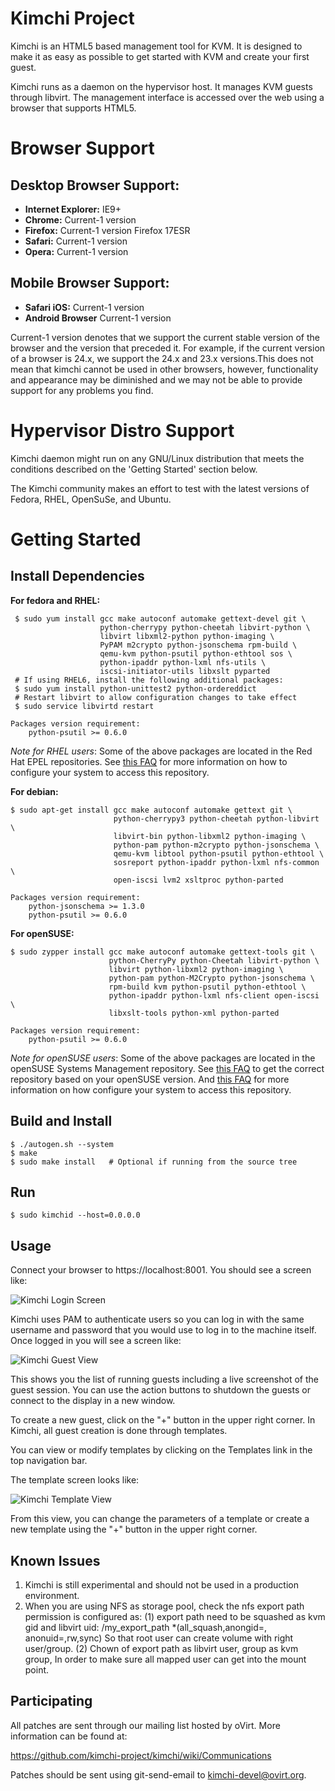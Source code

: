 Kimchi Project
==============

Kimchi is an HTML5 based management tool for KVM. It is designed to make it as
easy as possible to get started with KVM and create your first guest.

Kimchi runs as a daemon on the hypervisor host. It manages KVM guests through
libvirt. The management interface is accessed over the web using a browser that
supports HTML5.

Browser Support
===============
Desktop Browser Support:
-----------------------
* **Internet Explorer:** IE9+
* **Chrome:** Current-1 version
* **Firefox:** Current-1 version Firefox 17ESR
* **Safari:** Current-1 version
* **Opera:** Current-1 version

Mobile Browser Support:
-----------------------
* **Safari iOS:** Current-1 version
* **Android Browser** Current-1 version

Current-1 version denotes that we support the current stable version of the
browser and the version that preceded it. For example, if the current version of
a browser is 24.x, we support the 24.x and 23.x versions.This does not mean that
kimchi cannot be used in other browsers, however, functionality and appearance
may be diminished and we may not be able to provide support for any problems you
find.

Hypervisor Distro Support
=========================

Kimchi daemon might run on any GNU/Linux distribution that meets the conditions
described on the 'Getting Started' section below.

The Kimchi community makes an effort to test with the latest versions of Fedora,
RHEL, OpenSuSe, and Ubuntu.

Getting Started
===============

Install Dependencies
--------------------

**For fedora and RHEL:**

     $ sudo yum install gcc make autoconf automake gettext-devel git \
                        python-cherrypy python-cheetah libvirt-python \
                        libvirt libxml2-python python-imaging \
                        PyPAM m2crypto python-jsonschema rpm-build \
                        qemu-kvm python-psutil python-ethtool sos \
                        python-ipaddr python-lxml nfs-utils \
                        iscsi-initiator-utils libxslt pyparted
     # If using RHEL6, install the following additional packages:
     $ sudo yum install python-unittest2 python-ordereddict
     # Restart libvirt to allow configuration changes to take effect
     $ sudo service libvirtd restart

    Packages version requirement:
        python-psutil >= 0.6.0

*Note for RHEL users*: Some of the above packages are located in the Red Hat
EPEL repositories.  See
[this FAQ](http://fedoraproject.org/wiki/EPEL#How_can_I_use_these_extra_packages.3F)
for more information on how to configure your system to access this repository.

**For debian:**

    $ sudo apt-get install gcc make autoconf automake gettext git \
                           python-cherrypy3 python-cheetah python-libvirt \
                           libvirt-bin python-libxml2 python-imaging \
                           python-pam python-m2crypto python-jsonschema \
                           qemu-kvm libtool python-psutil python-ethtool \
                           sosreport python-ipaddr python-lxml nfs-common \
                           open-iscsi lvm2 xsltproc python-parted

    Packages version requirement:
        python-jsonschema >= 1.3.0
        python-psutil >= 0.6.0

**For openSUSE:**

    $ sudo zypper install gcc make autoconf automake gettext-tools git \
                          python-CherryPy python-Cheetah libvirt-python \
                          libvirt python-libxml2 python-imaging \
                          python-pam python-M2Crypto python-jsonschema \
                          rpm-build kvm python-psutil python-ethtool \
                          python-ipaddr python-lxml nfs-client open-iscsi \
                          libxslt-tools python-xml python-parted

    Packages version requirement:
        python-psutil >= 0.6.0

*Note for openSUSE users*: Some of the above packages are located in the
openSUSE Systems Management repository. See
[this FAQ](http://download.opensuse.org/repositories/systemsmanagement:/spacewalk/)
to get the correct repository based on your openSUSE version. And
[this FAQ](http://en.opensuse.org/SDB:Add_package_repositories) for more
information on how configure your system to access this repository.

Build and Install
-----------------

    $ ./autogen.sh --system
    $ make
    $ sudo make install   # Optional if running from the source tree

Run
---

    $ sudo kimchid --host=0.0.0.0

Usage
-----

Connect your browser to https://localhost:8001.  You should see a screen like:

![Kimchi Login Screen](/docs/kimchi-login.png)

Kimchi uses PAM to authenticate users so you can log in with the same username
and password that you would use to log in to the machine itself.  Once logged in
you will see a screen like:

![Kimchi Guest View](/docs/kimchi-guest.png)

This shows you the list of running guests including a live screenshot of
the guest session.  You can use the action buttons to shutdown the guests
or connect to the display in a new window.

To create a new guest, click on the "+" button in the upper right corner.
In Kimchi, all guest creation is done through templates.

You can view or modify templates by clicking on the Templates link in the
top navigation bar.

The template screen looks like:

![Kimchi Template View](/docs/kimchi-templates.png)

From this view, you can change the parameters of a template or create a
new template using the "+" button in the upper right corner.

Known Issues
------------

1. Kimchi is still experimental and should not be used in a production
environment.
2. When you are using NFS as storage pool, check the nfs export path permission
is configured as:
    (1) export path need to be squashed as kvm gid and libvirt uid:
        /my_export_path *(all_squash,anongid=<kvm-gid>, anonuid=<libvirt-uid>,rw,sync)
        So that root user can create volume with right user/group.
    (2) Chown of export path as libvirt user, group as kvm group,
        In order to make sure all mapped user can get into the mount point.

Participating
-------------

All patches are sent through our mailing list hosted by oVirt.  More
information can be found at:

https://github.com/kimchi-project/kimchi/wiki/Communications

Patches should be sent using git-send-email to kimchi-devel@ovirt.org.
